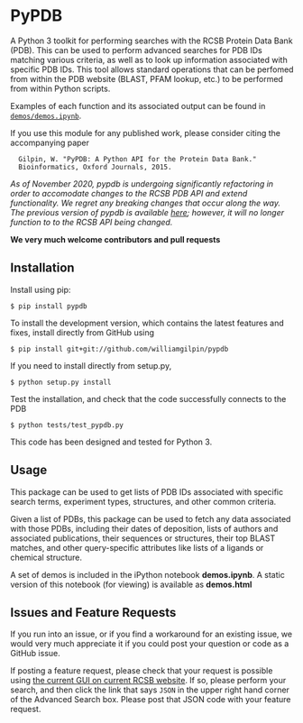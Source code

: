 # PyPDB

A Python 3 toolkit for performing searches with the RCSB Protein Data Bank (PDB). This can be used to perform advanced searches for PDB IDs matching various criteria, as well as to look up information associated with specific PDB IDs. This tool allows standard operations that can be perfomed from within the PDB website (BLAST, PFAM lookup, etc.) to be performed from within Python scripts.

Examples of each function and its associated output can be found in [`demos/demos.ipynb`](demos/demos.ipynb).

If you use this module for any published work, please consider citing the accompanying paper

      Gilpin, W. "PyPDB: A Python API for the Protein Data Bank." 
      Bioinformatics, Oxford Journals, 2015.

*As of November 2020, pypdb is undergoing significantly refactoring in order to accomodate changes to the RCSB PDB API and extend functionality. We regret any breaking changes that occur along the way. The previous version of pypdb is available [here](https://github.com/williamgilpin/pypdb_legacy); however, it will no longer function to to the RCSB API being changed.*

**We very much welcome contributors and pull requests**

## Installation

Install using pip:

	$ pip install pypdb

To install the development version, which contains the latest features and fixes, install directly from GitHub using

   	$ pip install git+git://github.com/williamgilpin/pypdb

If you need to  install directly from setup.py,

    $ python setup.py install

Test the installation, and check that the code successfully connects to the PDB

	$ python tests/test_pypdb.py

This code has been designed and tested for Python 3.

## Usage

This package can be used to get lists of PDB IDs associated with specific search terms, experiment types, structures, and other common criteria.

Given a list of PDBs, this package can be used to fetch any data associated with those PDBs, including their dates of deposition, lists of authors and associated publications, their sequences or structures, their top BLAST matches, and other query-specific attributes like lists of a ligands or chemical structure.

A set of demos is included in the iPython notebook **demos.ipynb**. A static version of this notebook (for viewing) is available as **demos.html**

## Issues and Feature Requests

If you run into an issue, or if you find a workaround for an existing issue, we would very much appreciate it if you could post your question or code as a GitHub issue.

If posting a feature request, please check that your request is possible using [the current GUI on current RCSB website](https://www.rcsb.org/search/advanced). If so, please perform your search, and then click the link that says `JSON` in the upper right hand corner of the Advanced Search box. Please post that JSON code with your feature request.




